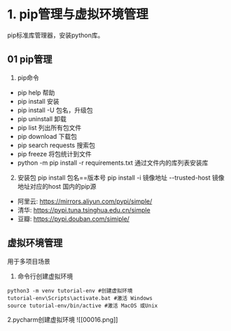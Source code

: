 # 1. pip管理与虚拟环境管理
pip标准库管理器，安装python库。
## 01 pip管理
1. pip命令 
- pip help 帮助
- pip install 安装
- pip install -U 包名，升级包
- pip uninstall 卸载
- pip list 列出所有包文件
- pip download 下载包
- pip search requests 搜索包
- pip freeze 将包统计到文件
- python -m pip install -r requirements.txt 通过文件内的库列表安装库
2. 安装包
pip install 包名==版本号
pip install -i 镜像地址 --trusted-host 镜像地址对应的host
国内的pip源
- 阿里云: https://mirrors.aliyun.com/pypi/simple/
- 清华: https://pypi.tuna.tsinghua.edu.cn/simple
- 豆瓣: https://pypi.douban.com/simiple/
## 虚拟环境管理
用于多项目场景
1. 命令行创建虚拟环境
```
python3 -m venv tutorial-env #创建虚拟环境
tutorial-env\Scripts\activate.bat #激活 Windows
source tutorial-env/bin/active #激活 MacOS 或Unix
```
2.pycharm创建虚拟环境
![[00016.png]]